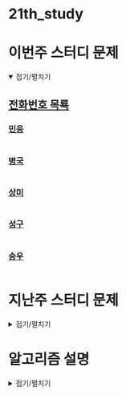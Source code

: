 # 21th_study

# 이번주 스터디 문제
<details markdown="1" open>
<summary>접기/펼치기</summary>

## [전화번호 목룍](https://www.acmicpc.net/problem/5052)
### [민웅](./전화번호%20목록/민웅.py)
```py
```
### [병국](./전화번호%20목록/병국.py)
```py
```
### [상미](./전화번호%20목록/상미.py)
```py
```
### [성구](./전화번호%20목록/성구.py)
```py
```
### [승우](./전화번호%20목록/승우.py)
```py
```
</details>

# 지난주 스터디 문제

<details markdown="1">
<summary>접기/펼치기</summary>

## [단어의 적합성 판단](https://www.codetree.ai/problems/judgment-of-adequacy-of-words/description)
### [민웅](./단어의%20적합성%20판단/민웅.py)
```py
```
### [병국](./단어의%20적합성%20판단/병국.py)
```py
```
### [상미](./단어의%20적합성%20판단/상미.py)
```py
```
### [성구](./단어의%20적합성%20판단/성구.py)
```py
import sys
input = sys.stdin.readline


def solution():
    n = int(input())
    moum = set(["a", "e", "i", "o", "u"])
    for _ in range(n):
        s = input().strip()
        # 모음, 자음개수, 모음개수, 같은 글자, e개수, o개수
        cnt = [0, 0, 0, 0, 0, 0, 0]
        for i in range(len(s)):
            if i == 0:
                if s[i] in moum:
                    cnt[0] = 1
                    cnt[2] += 1
                    if s[i] == "e":
                        cnt[4] += 1
                    elif s[i] == "o":
                        cnt[5] += 1
                    else:
                        cnt[3] +=1
                else:
                    cnt[1] =+ 1
                    cnt[3] +=1
                continue
            
            if s[i] in moum:
                cnt[0] =1
                cnt[2] += 1
                if s[i] == "e":
                    cnt[4] += 1
                    cnt[5] = 0
                    cnt[3] = 0
                elif s[i] == "o":
                    cnt[5] += 1
                    cnt[4] = 0
                    cnt[3] = 0
                else:
                    if s[i] == s[i-1] and s[i-1] in moum:
                        cnt[3] += 1
                    else:
                        cnt[3] = 1
                    cnt[4] = 0
                    cnt[5] = 0
                cnt[1] = 0
            else:
                if s[i] == s[i-1] and s[i-1] not in moum:
                    cnt[3] += 1
                else:
                    cnt[3] = 1
                cnt[1] += 1
                cnt[2] = 0
                cnt[4] = 0
                cnt[5] = 0
            if cnt[1] >=3 or cnt[2] >= 3 or cnt[4] >=3 or cnt[5]>=3 or cnt[3] >=2:
                print(0)
                break
        else:
            if cnt[0]:
                print(1)
            else:
                print(0)
        


if __name__ == "__main__":
    solution()
```
### [승우](./단어의%20적합성%20판단/승우.py)
```py
```

## [블럭 놀이](https://www.codetree.ai/problems/block-game/description)
### [민웅](./블럭%20놀이/민웅.py)
```py
```
### [병국](./블럭%20놀이/병국.py)
```py
```
### [상미](./블럭%20놀이/상미.py)
```py
```
### [성구](./블럭%20놀이/성구.py)
```py
import sys
input = sys.stdin.readline

N, M, Q = map(int, input().split())
board = [[0] * M for _ in range(N)]
near = [(0,1), (0,-1),(1,0),(-1,0)]

def putin(i:int, j:int, num:int):
    board[i-1][j-1] = max(board[i-1][j-1], num)


def up():
    candi = 0
    for j in range(M):
        nums = []
        for k in range(N):
            if board[k][j]:
                nums.append(board[k][j])
                board[k][j] = 0
        if nums:
            for k in range(len(nums)):
                board[k][j] = nums[k]
        
    for j in range(M):
        for di, dj in near:
            ni, nj = di, j+dj
            if 0<=ni<N and 0<= nj <M and board[0][j] != 0 and board[0][j] == board[ni][nj]:
                board[0][j] = 0
                board[ni][nj] = 0
                candi += 1
    if candi:
        return 1
    
    return 0

def down():
    candi = 0
    for j in range(M):
        nums = []
        for k in range(N-1,-1,-1):
            if board[k][j]:
                nums.append(board[k][j])
                board[k][j] = 0
        if nums:
            for k in range(len(nums)):
                board[N-1-k][j] = nums[k]
        
    for j in range(M):
        for di, dj in near:
            ni, nj = N-1+di, j+dj
            if 0<=ni<N and 0<= nj <M and board[N-1][j] != 0 and board[N-1][j] == board[ni][nj]:
                board[0][j] = 0
                board[ni][nj] = 0
                candi += 1
    if candi:
        return 1
    
    return 0

def delete(i:int, j:int):
    board[i-1][j-1] = 0


for _ in range(Q):
    order, *actions = map(int, input().strip().split())
    if order == 1:
        putin(*actions)
    elif order == 2:
        while up():
            pass
    elif order == 3:
        while down():
            pass
    else:
        delete(*actions)
    
[print(*board[i]) for i in range(N)]
```
### [승우](./블럭%20놀이/승우.py)
```py
```

## [숫자가 겹치지 않는 구간](https://www.codetree.ai/problems/non-overlapping-interval-of-nums/description)
### [민웅](./숫자가%20겹치지%20않는%20구간/민웅.py)
```py
```
### [병국](./숫자가%20겹치지%20않는%20구간/병국.py)
```py
```
### [상미](./숫자가%20겹치지%20않는%20구간/상미.py)
```py
```
### [성구](./숫자가%20겹치지%20않는%20구간/성구.py)
```py
```
### [승우](./숫자가%20겹치지%20않는%20구간/승우.py)
```py
```
</details>

# 알고리즘 설명
<details markdown="1">
<summary>접기/펼치기</summary>
</details>